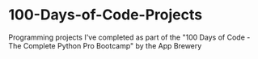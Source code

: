 # 100-Days-of-Code-Projects
Programming projects I've completed as part of the "100 Days of Code - The Complete Python Pro Bootcamp" by the App Brewery 

